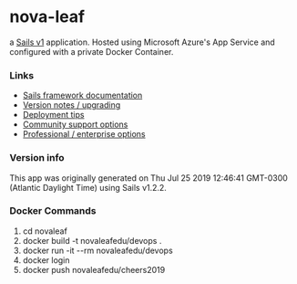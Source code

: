 # nova-leaf

a [Sails v1](https://sailsjs.com) application. Hosted using Microsoft Azure's App Service and configured with a private Docker Container.


### Links

+ [Sails framework documentation](https://sailsjs.com/get-started)
+ [Version notes / upgrading](https://sailsjs.com/documentation/upgrading)
+ [Deployment tips](https://sailsjs.com/documentation/concepts/deployment)
+ [Community support options](https://sailsjs.com/support)
+ [Professional / enterprise options](https://sailsjs.com/enterprise)


### Version info

This app was originally generated on Thu Jul 25 2019 12:46:41 GMT-0300 (Atlantic Daylight Time) using Sails v1.2.2.

### Docker Commands
1. cd novaleaf
2. docker build -t novaleafedu/devops .
3. docker run -it --rm novaleafedu/devops
4. docker login
5. docker push novaleafedu/cheers2019